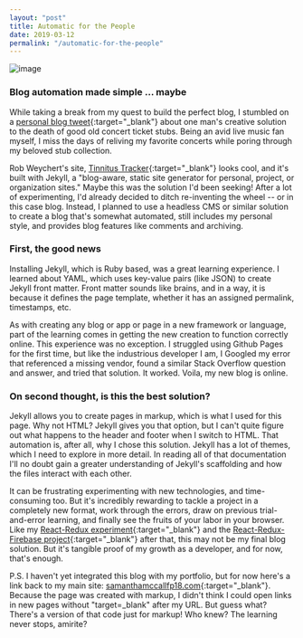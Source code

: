 ```yaml
---
layout: "post"
title: Automatic for the People
date: 2019-03-12
permalink: "/automatic-for-the-people"
---
```


![image](https://www.samanthamccallfp18.com/assets/images/jekyl_blog_1.jpg)

### Blog automation made simple ... maybe

While taking a break from my quest to build the perfect blog, I stumbled on a [personal blog tweet](https://v6.robweychert.com/blog/2019/02/introducing-tinnitus-tracker){:target="_blank"} about one man's creative solution to the death of good old concert ticket stubs. Being an avid live music fan myself, I miss the days of reliving my favorite concerts while poring through my beloved stub collection. 

Rob Weychert's site, [Tinnitus Tracker](https://tinnitus.robweychert.com){:target="_blank"} looks cool, and it's built with Jekyll, a "blog-aware, static site generator for personal, project, or organization sites." Maybe this was the solution I'd been seeking! After a lot of experimenting, I'd already decided to ditch re-inventing the wheel -- or in this case blog. Instead, I planned to use a headless CMS or similar solution to create a blog that's somewhat automated, still includes my personal style, and provides blog features like comments and archiving. 

### First, the good news

Installing Jekyll, which is Ruby based, was a great learning experience. I learned about YAML, which uses key-value pairs (like JSON) to create Jekyll front matter. Front matter sounds like brains, and in a way, it is because it defines the page template, whether it has an assigned permalink, timestamps, etc. 

As with creating any blog or app or page in a new framework or language, part of the learning comes in getting the new creation to function correctly online. This experience was no exception. I struggled using Github Pages for the first time, but like the industrious developer I am, I Googled my error that referenced a missing vendor, found a similar Stack Overflow question and answer, and tried that solution. It worked. Voila, my new blog is online. 

### On second thought, is this the best solution?

Jekyll allows you to create pages in markup, which is what I used for this page. Why not HTML? Jekyll gives you that option, but I can't quite figure out what happens to the header and footer when I switch to HTML. That automation is, after all, why I chose this solution. Jekyll has a lot of themes, which I need to explore in more detail. In reading all of that documentation I'll no doubt gain a greater understanding of Jekyll's scaffolding and how the files interact with each other. 

It can be frustrating experimenting with new technologies, and time-consuming too. But it's incredibly rewarding to tackle a project in a completely new format, work through the errors, draw on previous trial-and-error learning, and finally see the fruits of your labor in your browser. Like my [React-Redux experiment](https://murmuring-lake-30920.herokuapp.com/){:target="_blank"} and the [React-Redux-Firebase project](https://protected-earth-36747.herokuapp.com/){:target="_blank"} after that, this may not be my final blog solution. But it's tangible proof of my growth as a developer, and for now, that's enough. 

P.S. I haven't yet integrated this blog with my portfolio, but for now here's a link back to my main site: [samanthamccallfp18.com](https://www.samanthamccallfp18.com){:target="_blank"}. Because the page was created with markup, I didn't think I could open links in new pages without "target=_blank" after my URL. But guess what? There's a version of that code just for markup! Who knew? The learning never stops, amirite? 